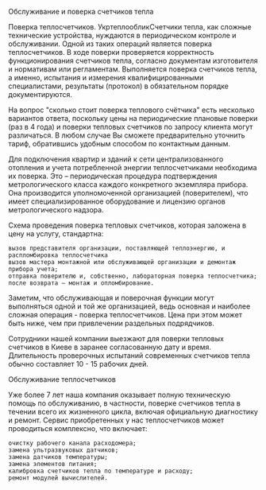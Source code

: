 Обслуживание и поверка счетчиков тепла

Поверка теплосчетчиков. УкртеплообликСчетчики тепла, как сложные технические устройства, нуждаются в периодическом контроле и обслуживании. Одной из таких операций является поверка теплосчетчиков. В ходе поверки проверяется корректность функционирования счетчиков тепла, согласно документам изготовителя и нормативам или регламентам. Выполняется поверка счетчиков тепла, а именно, испытания и измерения квалифицированными специалистами, результаты (протокол) в обязательном порядке документируются.

На вопрос "сколько стоит поверка теплового счётчика" есть несколько вариантов ответа, поскольку цены на периодические плановые поверки (раз в 4 года) и поверки тепловых счетчиков по запросу клиента могут различаться. В любом случае Вы сможете предварительно уточнить тариф, обратившись удобным способом по контактным данным.

Для подключения квартир и зданий к сети централизованного отопления и учета потребленной энергии теплосчетчиками необходима их поверка. Это – периодическая процедура подтверждения метрологического класса каждого конкретного экземпляра прибора. Она производится уполномоченной организацией (поверителем), что имеет специализированное оборудование и лицензию органов метрологического надзора.

Схема проведения поверка тепловых счетчиков, которая заложена в цену на услугу, стандартна:

    вызов представителя организации, поставляющей теплоэнергию, и распломбировка теплосчетчика
    вызов мастера монтажной или обслуживающей организации и демонтаж прибора учета;
    отправка поверителю и, собственно, лабораторная поверка теплосчетчика;
    после возврата – монтаж и опломбирование.

Заметим, что обслуживающая и поверочная функции могут выполняться одной и той же организацией, ведь основная и наиболее сложная операция - поверка теплосчетчиков. Цена при этом может быть ниже, чем при привлечении раздельных подрядчиков.

Сотрудники нашей компании выезжают для поверки тепловых счетчиков в Киеве в заранее согласованную дату и время. Длительность проверочных испытаний современных счетчиков тепла обычно составляет 10 - 15 рабочих дней.

Обслуживание теплосчетчиков

Уже более 7 лет наша компания оказывает полную техническую помощь по обслуживанию, в частности, поверке счетчиков тепла в течении всего их жизненного цикла, включая официальную диагностику и ремонт. Сервис приобретенных у нас теплосчетчиков может проводиться комплексно, что включает:

    очистку рабочего канала расходомера;
    замена ультразвуковых датчиков;
    замена датчиков температуры;
    замена элементов питания;
    калибровка счетчиков тепла по температуре и расходу;
    ремонт модулей вычислителей.
